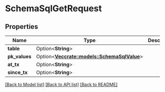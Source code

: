 # SchemaSqlGetRequest

## Properties

Name | Type | Description | Notes
------------ | ------------- | ------------- | -------------
**table** | Option<**String**> |  | [optional]
**pk_values** | Option<[**Vec<crate::models::SchemaSqlValue>**](schemaSQLValue.md)> |  | [optional]
**at_tx** | Option<**String**> |  | [optional]
**since_tx** | Option<**String**> |  | [optional]

[[Back to Model list]](../README.md#documentation-for-models) [[Back to API list]](../README.md#documentation-for-api-endpoints) [[Back to README]](../README.md)


